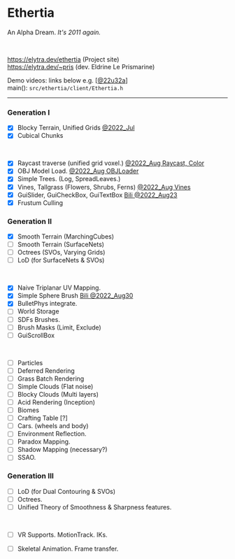 # Ethertia

An Alpha Dream. *It's 2011 again.*

<br>

https://elytra.dev/ethertia (Project site)  
https://elytra.dev/~pris (dev. Eldrine Le Prismarine)


Demo videos: links below e.g. [[@22u32a]()]  
main(): `src/ethertia/client/Ethertia.h`


---

[comment]: <> (*_todolist*)

### Generation I
- [x] Blocky Terrain, Unified Grids [@2022_Jul](https://www.youtube.com/watch?v=xDwgZkYrPm8&t=14s)
- [x] Cubical Chunks

<br>

- [x] Raycast traverse (unified grid voxel.) [@2022_Aug Raycast, Color](https://www.youtube.com/watch?v=nmRsTBDnoLQ)
- [x] OBJ Model Load. [@2022_Aug OBJLoader](https://www.youtube.com/watch?v=MbTZ_UI1tBo)  
- [x] Simple Trees. (Log, SpreadLeaves.)
- [x] Vines, Tallgrass (Flowers, Shrubs, Ferns) [@2022_Aug Vines](https://www.youtube.com/watch?v=0Ut6vLzkgA8)
- [x] GuiSlider, GuiCheckBox, GuiTextBox [Bili @2022_Aug23](https://www.bilibili.com/video/BV1yU4y1k7EU)
- [x] Frustum Culling

### Generation II
- [x] Smooth Terrain (MarchingCubes) 
- [ ] Smooth Terrain (SurfaceNets)
- [ ] Octrees (SVOs, Varying Grids)
- [ ] LoD (for SurfaceNets & SVOs)

<br>

- [x] Naive Triplanar UV Mapping.
- [x] Simple Sphere Brush [Bili @2022_Aug30](https://www.bilibili.com/video/BV1JB4y1G7np)
- [x] BulletPhys integrate.
- [ ] World Storage
- [ ] SDFs Brushes.
- [ ] Brush Masks (Limit, Exclude)
- [ ] GuiScrollBox

<br>

- [ ] Particles
- [ ] Deferred Rendering
- [ ] Grass Batch Rendering
- [ ] Simple Clouds (Flat noise)
- [ ] Blocky Clouds (Multi layers)
- [ ] Acid Rendering (Inception)
- [ ] Biomes
- [ ] Crafting Table [?]
- [ ] Cars. (wheels and body)
- [ ] Environment Reflection.
- [ ] Paradox Mapping.
- [ ] Shadow Mapping (necessary?)
- [ ] SSAO.

### Generation III
- [ ] LoD (for Dual Contouring & SVOs)
- [ ] Octrees.
- [ ] Unified Theory of Smoothness & Sharpness features.

<br>

- [ ] VR Supports. MotionTrack. IKs.
- [ ] Skeletal Animation. Frame transfer.



[comment]: <> (CLion-2020.3.4)